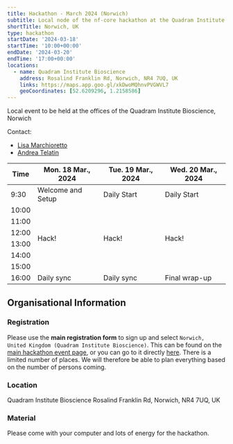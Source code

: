 ```yaml
---
title: Hackathon - March 2024 (Norwich)
subtitle: Local node of the nf-core hackathon at the Quadram Institute Bioscience, Norwich
shortTitle: Norwich, UK
type: hackathon
startDate: '2024-03-18'
startTime: '10:00+00:00'
endDate: '2024-03-20'
endTime: '17:00+00:00'
locations:
  - name: Quadram Institute Bioscience
    address: Rosalind Franklin Rd, Norwich, NR4 7UQ, UK
    links: https://maps.app.goo.gl/xkDwoMQhnvPVGWVL7
    geoCoordinates: [52.6209296, 1.2158586]
---
```


Local event to be held at the offices of the Quadram Institute Bioscience, Norwich

Contact:

- [<i class="fab fa-slack"></i> Lisa Marchioretto](https://nfcore.slack.com/team/U06H0Q0PT4L)
- [<i class="fab fa-slack"></i> Andrea Telatin](https://nfcore.slack.com/team/UTKJMDMGX)

<div class="table-responsive">
    <table class="table table-hover table-sm table-bordered">
        <thead>
            <tr>
                <th>Time</th>
                <th>Mon. 18 Mar., 2024</th>
                <th>Tue. 19 Mar., 2024</th>
                <th>Wed. 20 Mar., 2024</th>
            </tr>
            </thead>
            <tbody>
            <tr>
                <td>9:30</td>
                <td background-color:navy; rowspan="1">Welcome and Setup</td>
                <td background-color:navy; rowspan="1">Daily Start</td>
                <td background-color:navy; rowspan="1">Daily Start</td>
            </tr>
                <td>10:00</td>
                <td rowspan="6">Hack!</td>
                <td rowspan="6">Hack!</td>
                <td rowspan="6">Hack!</td>
            </tr>
            <tr>
                <td>11:00</td>
            </tr>
            <tr>
                <td>12:00</td>
            </tr>
            <tr>
                <td>13:00</td>
            </tr>
            <tr>
                <td>14:00</td>
            </tr>
            <tr>
                <td>15:00</td>
            </tr>
            <tr>
                <td>16:00</td>
                <td background-color:navy; rowspan="1">Daily sync</td>
                <td background-color:navy; rowspan="1">Daily sync</td>
                <td background-color:navy; rowspan="1">Final wrap-up</td>
            </tr>
        </tbody>
    </table>
</div>

## Organisational Information

### Registration

Please use the **main registration form** to sign up and select `Norwich, United Kingdom (Quadram Institute Bioscience)`.
This can be found on the [main hackathon event page](https://nf-co.re/events/2024/hackathon-march-2024), or you can go to it directly [here](https://seqera.typeform.com/mar24hackathon).
There is a limited number of places. We will therefore be able to plan everything based on the number of persons coming.

### Location

Quadram Institute Bioscience
Rosalind Franklin Rd, Norwich,
NR4 7UQ, UK

### Material

Please come with your computer and lots of energy for the hackathon.
